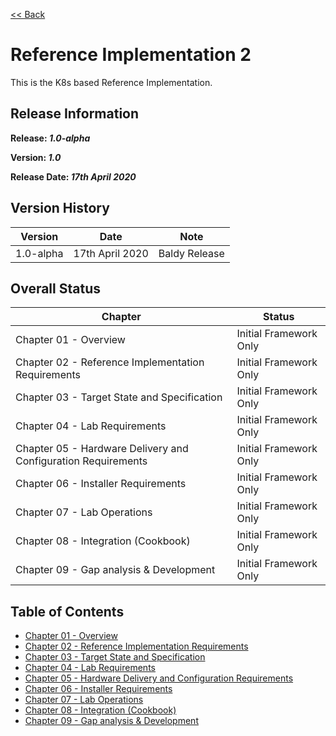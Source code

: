 [<< Back](../)

# Reference Implementation 2

This is the K8s based Reference Implementation. 

## Release Information
**Release: _1.0-alpha_**

**Version: _1.0_**

**Release Date: _17th April 2020_**

## Version History

| Version | Date | Note
| --- | --- | --- |
| 1.0-alpha | 17th April 2020 | Baldy Release|


## Overall Status

| Chapter | Status |
| --- | --- |
| Chapter 01 - Overview                                         | Initial Framework Only |
| Chapter 02 - Reference Implementation Requirements            | Initial Framework Only |
| Chapter 03 - Target State and Specification                   | Initial Framework Only |
| Chapter 04 - Lab Requirements                                 | Initial Framework Only |
| Chapter 05 - Hardware Delivery and Configuration Requirements | Initial Framework Only |
| Chapter 06 - Installer Requirements                           | Initial Framework Only |
| Chapter 07 - Lab Operations                                   | Initial Framework Only |
| Chapter 08 - Integration (Cookbook)                           | Initial Framework Only |
| Chapter 09 - Gap analysis & Development                       | Initial Framework Only |


## Table of Contents
* [Chapter 01 - Overview](chapters/chapter01.md)
* [Chapter 02 - Reference Implementation Requirements](chapters/chapter02.md)
* [Chapter 03 - Target State and Specification](chapters/chapter03.md)
* [Chapter 04 - Lab Requirements ](chapters/chapter04.md)
* [Chapter 05 - Hardware Delivery and Configuration Requirements ](chapters/chapter05.md)
* [Chapter 06 - Installer Requirements](chapters/chapter06.md)
* [Chapter 07 - Lab Operations](chapters/chapter07.md)
* [Chapter 08 - Integration (Cookbook)](chapters/chapter08.md)
* [Chapter 09 - Gap analysis & Development](chapters/chapter09.md)
